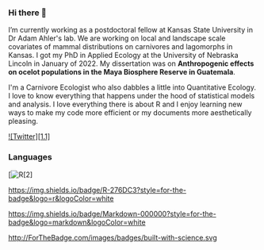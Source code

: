### Hi there 👋

I’m currently working as a postdoctoral fellow at Kansas State University in Dr Adam Ahler's lab. We are working on local and landscape scale covariates of mammal distributions on carnivores and lagomorphs in Kansas. I got my PhD in Applied Ecology at the University of Nebraska Lincoln in January of 2022. My dissertation was on **Anthropogenic effects on ocelot populations in the Maya Biosphere Reserve in Guatemala**. 

I'm a Carnivore Ecologist who also dabbles a little into Quantitative Ecology. I love to know everything that happens under the hood of statistical models and analysis. I love everything there is about R and I enjoy learning new ways to make my code more efficient or my documents more aesthetically pleasing. 

<!-- Actual text -->

[![Twitter][1.1]][1]

<!-- Icons -->

[1.2]: https://img.shields.io/badge/Twitter-1DA1F2?style=for-the-badge&logo=twitter&logoColor=white (twitter icon)

<!-- Links to your social media accounts -->

[1]: https://twitter.com/GabbsPalomo

### Languages

[![R][1.2][2]

https://img.shields.io/badge/R-276DC3?style=for-the-badge&logo=r&logoColor=white

https://img.shields.io/badge/Markdown-000000?style=for-the-badge&logo=markdown&logoColor=white

http://ForTheBadge.com/images/badges/built-with-science.svg
